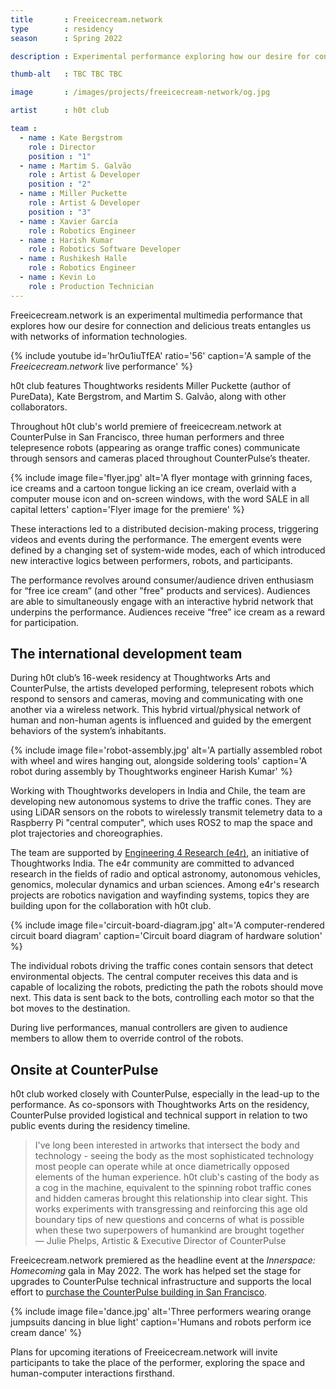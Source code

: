 ```yaml
---
title       : Freeicecream.network
type        : residency
season      : Spring 2022

description : Experimental performance exploring how our desire for connection and delicious treats entangles us with networks of information technologies.

thumb-alt   : TBC TBC TBC

image       : /images/projects/freeicecream-network/og.jpg

artist      : h0t club

team :
  - name : Kate Bergstrom
    role : Director
    position : "1"
  - name : Martim S. Galvão
    role : Artist & Developer
    position : "2"
  - name : Miller Puckette
    role : Artist & Developer
    position : "3"
  - name : Xavier García
    role : Robotics Engineer
  - name : Harish Kumar
    role : Robotics Software Developer
  - name : Rushikesh Halle
    role : Robotics Engineer
  - name : Kevin Lo
    role : Production Technician
---
```

Freeicecream.network is an experimental multimedia performance that explores how our desire for connection and delicious treats entangles us with networks of information technologies. 

{% include youtube id='hrOu1iuTfEA' ratio='56'
   caption='A sample of the *Freeicecream.network* live performance' %}

h0t club features Thoughtworks residents Miller Puckette (author of PureData), Kate Bergstrom, and Martim S. Galvão, along with other collaborators.

Throughout h0t club's world premiere of freeicecream.network at CounterPulse in San Francisco, three human performers and three telepresence robots (appearing as orange traffic cones) communicate through sensors and cameras placed throughout CounterPulse’s theater.

{% include image file='flyer.jpg'
   alt='A flyer montage with grinning faces, ice creams and a cartoon tongue licking an ice cream, overlaid with a computer mouse icon and on-screen windows, with the word SALE in all capital letters'
   caption='Flyer image for the premiere' %}

These interactions led to a distributed decision-making process, triggering videos and events during the performance. The emergent events were defined by a changing set of system-wide modes, each of which introduced new interactive logics between performers, robots, and participants.

The performance revolves around consumer/audience driven enthusiasm for “free ice cream” (and other "free" products and services). Audiences are able to simultaneously engage with an interactive hybrid network that underpins the performance. Audiences receive “free” ice cream as a reward for participation.

## The international development team

During h0t club’s 16-week residency at Thoughtworks Arts and CounterPulse, the artists developed performing, telepresent robots which respond to sensors and cameras, moving and communicating with one another via a wireless network. This hybrid virtual/physical network of human and non-human agents is influenced and guided by the emergent behaviors of the system’s inhabitants.

{% include image file='robot-assembly.jpg'
   alt='A partially assembled robot with wheel and wires hanging out, alongside soldering tools'
   caption='A robot during assembly by Thoughtworks engineer Harish Kumar' %}

Working with Thoughtworks developers in India and Chile, the team are developing new autonomous systems to drive the traffic cones. They are using LiDAR sensors on the robots to wirelessly transmit telemetry data to a Raspberry Pi "central computer", which uses ROS2 to map the space and plot trajectories and choreographies.

The team are supported by [Engineering 4 Research (e4r)](https://www.thoughtworks.com/engineering-research), an initiative of Thoughtworks India. The e4r community are committed to advanced research in the fields of radio and optical astronomy, autonomous vehicles, genomics, molecular dynamics and urban sciences. Among e4r's research projects are robotics navigation and wayfinding systems, topics they are building upon for the collaboration with h0t club.

{% include image file='circuit-board-diagram.jpg'
   alt='A computer-rendered circuit board diagram'
   caption='Circuit board diagram of hardware solution' %}

The individual robots driving the traffic cones contain sensors that detect environmental objects. The central computer receives this data and is capable of localizing the robots, predicting the path the robots should move next. This data is sent back to the bots, controlling each motor so that the bot moves to the destination.

During live performances, manual controllers are given to audience members to allow them to override control of the robots.

## Onsite at CounterPulse

h0t club worked closely with CounterPulse, especially in the lead-up to the performance. As co-sponsors with Thoughtworks Arts on the residency, CounterPulse provided logistical and technical support in relation to two public events during the residency timeline.

> I've long been interested in artworks that intersect the body and technology - seeing the body as the most sophisticated technology most people can operate while at once diametrically opposed elements of the human experience. h0t club's casting of the body as a cog in the machine, equivalent to the spinning robot traffic cones and hidden cameras brought this relationship into clear sight. This works experiments with transgressing and reinforcing this age old boundary tips of new questions and concerns of what is possible when these two superpowers of humankind are brought together<br><span class='quotee'>— Julie Phelps, Artistic & Executive Director of CounterPulse</span>

Freeicecream.network premiered as the headline event at the _Innerspace: Homecoming_ gala in May 2022. The work has helped set the stage for upgrades to CounterPulse technical infrastructure and supports the local effort to [purchase the CounterPulse building in San Francisco](https://counterpulse.org/event/buyourbuilding/).

{% include image file='dance.jpg'
   alt='Three performers wearing orange jumpsuits dancing in blue light'
   caption='Humans and robots perform ice cream dance' %}

Plans for upcoming iterations of Freeicecream.network will invite participants to take the place of the performer, exploring the space and human-computer interactions firsthand.